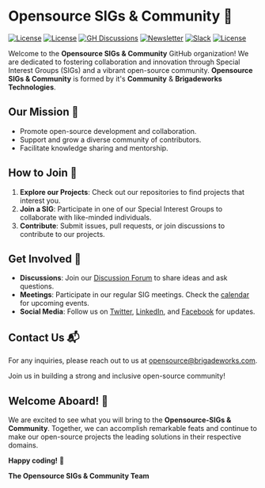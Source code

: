 # Opensource SIGs & Community 👋

[![License](https://img.shields.io/badge/License-CC_BY_4.0-pink.svg)](https://creativecommons.org/licenses/by/4.0/)
[![License](https://img.shields.io/badge/License-Apache_2.0-orange.svg)](https://opensource.org/licenses/Apache-2.0)
[![GH Discussions](https://img.shields.io/badge/OSPO-Discussions-green)](https://github.com/orgs/opensource-sig/discussions)
[![Newsletter](https://img.shields.io/badge/OSPO-Newsletter-ECB22E)](https://www.getrevue.co/profile/osponews)
[![Slack](https://img.shields.io/badge/OSPO-Slack-E01E5A)](https://opensource-sig.slack.com/)
[![License](https://img.shields.io/badge/OSPO-LinkedIn-0077B5)](https://www.linkedin.com/groups/14542131/)

Welcome to the **Opensource SIGs & Community** GitHub organization! We are dedicated to fostering collaboration and innovation through Special Interest Groups (SIGs) and a vibrant open-source community. **Opensource SIGs & Community** is formed by it's **Community** & **Brigadeworks Technologies**.

## Our Mission 🎯
- Promote open-source development and collaboration.
- Support and grow a diverse community of contributors.
- Facilitate knowledge sharing and mentorship.

## How to Join 🤝
1. **Explore our Projects**: Check out our repositories to find projects that interest you.
2. **Join a SIG**: Participate in one of our Special Interest Groups to collaborate with like-minded individuals.
3. **Contribute**: Submit issues, pull requests, or join discussions to contribute to our projects.

## Get Involved 🌟
- **Discussions**: Join our [Discussion Forum](https://github.com/orgs/opensource-sig/discussions) to share ideas and ask questions.
- **Meetings**: Participate in our regular SIG meetings. Check the [calendar](#) for upcoming events.
- **Social Media**: Follow us on [Twitter](#), [LinkedIn](#), and [Facebook](#) for updates.

## Contact Us 📬
For any inquiries, please reach out to us at [opensource@brigadeworks.com](mailto:opensource@brigadeworks.com).

Join us in building a strong and inclusive open-source community!

## Welcome Aboard! 🎉
We are excited to see what you will bring to the **Opensource-SIGs & Community**. Together, we can accomplish remarkable feats and continue to make our open-source projects the leading solutions in their respective domains.

**Happy coding!** 🚀

**The Opensource SIGs & Community Team**


